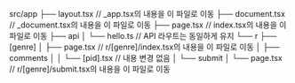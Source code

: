 src/app
├── layout.tsx  // _app.tsx의 내용을 이 파일로 이동
├── document.tsx  // _document.tsx의 내용을 이 파일로 이동
├── page.tsx  // index.tsx의 내용을 이 파일로 이동
├── api
│   └── hello.ts  // API 라우트는 동일하게 유지
└── r
    ├── [genre]
    │   ├── page.tsx  // r/[genre]/index.tsx의 내용을 이 파일로 이동
    │   ├── comments
    │   │   └── [pid].tsx  // 내용 변경 없음
    │   └── submit
    │       └── page.tsx  // r/[genre]/submit.tsx의 내용을 이 파일로 이동